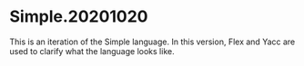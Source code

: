 # Simple.20201020
This is an iteration of the Simple language. In this version, Flex and Yacc are used to clarify what the language looks like.
